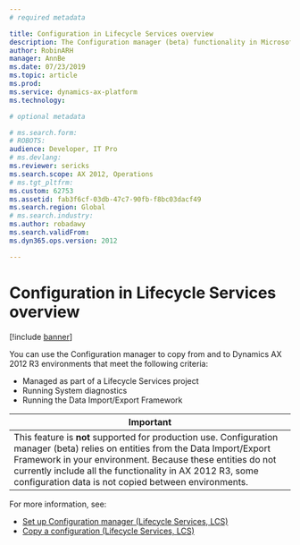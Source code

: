 ```yaml
---
# required metadata

title: Configuration in Lifecycle Services overview
description: The Configuration manager (beta) functionality in Microsoft Dynamics Lifecycle Services lets you copy a configuration from one instance of Microsoft Dynamics AX 2012 R3 to another. 
author: RobinARH
manager: AnnBe
ms.date: 07/23/2019
ms.topic: article
ms.prod: 
ms.service: dynamics-ax-platform
ms.technology: 

# optional metadata

# ms.search.form: 
# ROBOTS: 
audience: Developer, IT Pro
# ms.devlang: 
ms.reviewer: sericks
ms.search.scope: AX 2012, Operations
# ms.tgt_pltfrm: 
ms.custom: 62753
ms.assetid: fab3f6cf-03db-47c7-90fb-f8bc03dacf49
ms.search.region: Global
# ms.search.industry: 
ms.author: robadawy
ms.search.validFrom: 
ms.dyn365.ops.version: 2012

---
```


# Configuration in Lifecycle Services overview

[!include [banner](../includes/banner.md)]

You can use the Configuration manager to copy from and to Dynamics AX 2012 R3 environments that meet the following criteria:
-   Managed as part of a Lifecycle Services project
-   Running System diagnostics
-   Running the Data Import/Export Framework

| **Important**                                                                                                                                                                                                                                                                                                     |
|-------------------------------------------------------------------------------------------------------------------------------------------------------------------------------------------------------------------------------------------------------------------------------------------------------------------|
| This feature is **not** supported for production use. Configuration manager (beta) relies on entities from the Data Import/Export Framework in your environment. Because these entities do not currently include all the functionality in AX 2012 R3, some configuration data is not copied between environments. |

For more information, see:
-   [Set up Configuration manager (Lifecycle Services, LCS)](set-up-configuration-manager-lcs.md)
-   [Copy a configuration (Lifecycle Services, LCS)](copy-configuration-lcs.md)





